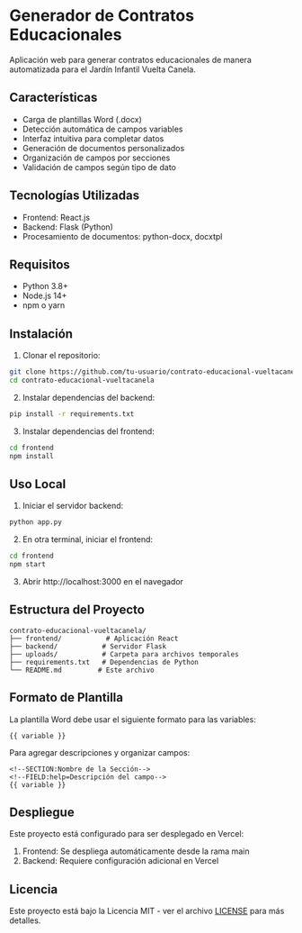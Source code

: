 # Generador de Contratos Educacionales

Aplicación web para generar contratos educacionales de manera automatizada para el Jardín Infantil Vuelta Canela.

## Características

- Carga de plantillas Word (.docx)
- Detección automática de campos variables
- Interfaz intuitiva para completar datos
- Generación de documentos personalizados
- Organización de campos por secciones
- Validación de campos según tipo de dato

## Tecnologías Utilizadas

- Frontend: React.js
- Backend: Flask (Python)
- Procesamiento de documentos: python-docx, docxtpl

## Requisitos

- Python 3.8+
- Node.js 14+
- npm o yarn

## Instalación

1. Clonar el repositorio:
```bash
git clone https://github.com/tu-usuario/contrato-educacional-vueltacanela.git
cd contrato-educacional-vueltacanela
```

2. Instalar dependencias del backend:
```bash
pip install -r requirements.txt
```

3. Instalar dependencias del frontend:
```bash
cd frontend
npm install
```

## Uso Local

1. Iniciar el servidor backend:
```bash
python app.py
```

2. En otra terminal, iniciar el frontend:
```bash
cd frontend
npm start
```

3. Abrir http://localhost:3000 en el navegador

## Estructura del Proyecto

```
contrato-educacional-vueltacanela/
├── frontend/           # Aplicación React
├── backend/           # Servidor Flask
├── uploads/           # Carpeta para archivos temporales
├── requirements.txt   # Dependencias de Python
└── README.md         # Este archivo
```

## Formato de Plantilla

La plantilla Word debe usar el siguiente formato para las variables:

```
{{ variable }}
```

Para agregar descripciones y organizar campos:

```
<!--SECTION:Nombre de la Sección-->
<!--FIELD:help=Descripción del campo-->
{{ variable }}
```

## Despliegue

Este proyecto está configurado para ser desplegado en Vercel:

1. Frontend: Se despliega automáticamente desde la rama main
2. Backend: Requiere configuración adicional en Vercel

## Licencia

Este proyecto está bajo la Licencia MIT - ver el archivo [LICENSE](LICENSE) para más detalles. 